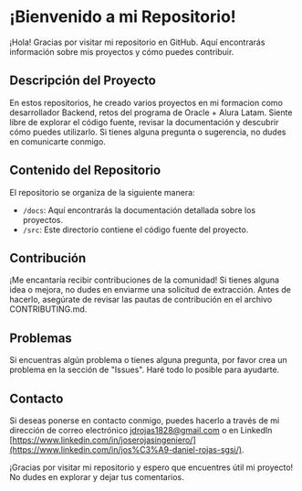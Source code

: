# ¡Bienvenido a mi Repositorio!

¡Hola! Gracias por visitar mi repositorio en GitHub. Aquí encontrarás información sobre mis proyectos y cómo puedes contribuir.

## Descripción del Proyecto

En estos repositorios, he creado varios proyectos en mi formacion como desarrollador Backend, retos del programa de Oracle + Alura Latam. Siente libre de explorar el código fuente, revisar la documentación y descubrir cómo puedes utilizarlo. Si tienes alguna pregunta o sugerencia, no dudes en comunicarte conmigo.

## Contenido del Repositorio

El repositorio se organiza de la siguiente manera:

- `/docs`: Aquí encontrarás la documentación detallada sobre los proyectos.
- `/src`: Este directorio contiene el código fuente del proyecto.

## Contribución

¡Me encantaría recibir contribuciones de la comunidad! Si tienes alguna idea o mejora, no dudes en enviarme una solicitud de extracción. Antes de hacerlo, asegúrate de revisar las pautas de contribución en el archivo CONTRIBUTING.md.

## Problemas

Si encuentras algún problema o tienes alguna pregunta, por favor crea un problema en la sección de "Issues". Haré todo lo posible para ayudarte.

## Contacto

Si deseas ponerse en contacto conmigo, puedes hacerlo a través de mi dirección de correo electrónico jdrojas1828@gmail.com o en LinkedIn [https://www.linkedin.com/in/joserojasingeniero/](https://www.linkedin.com/in/jos%C3%A9-daniel-rojas-sgsi/).

¡Gracias por visitar mi repositorio y espero que encuentres útil mi proyecto! No dudes en explorar y dejar tus comentarios.


